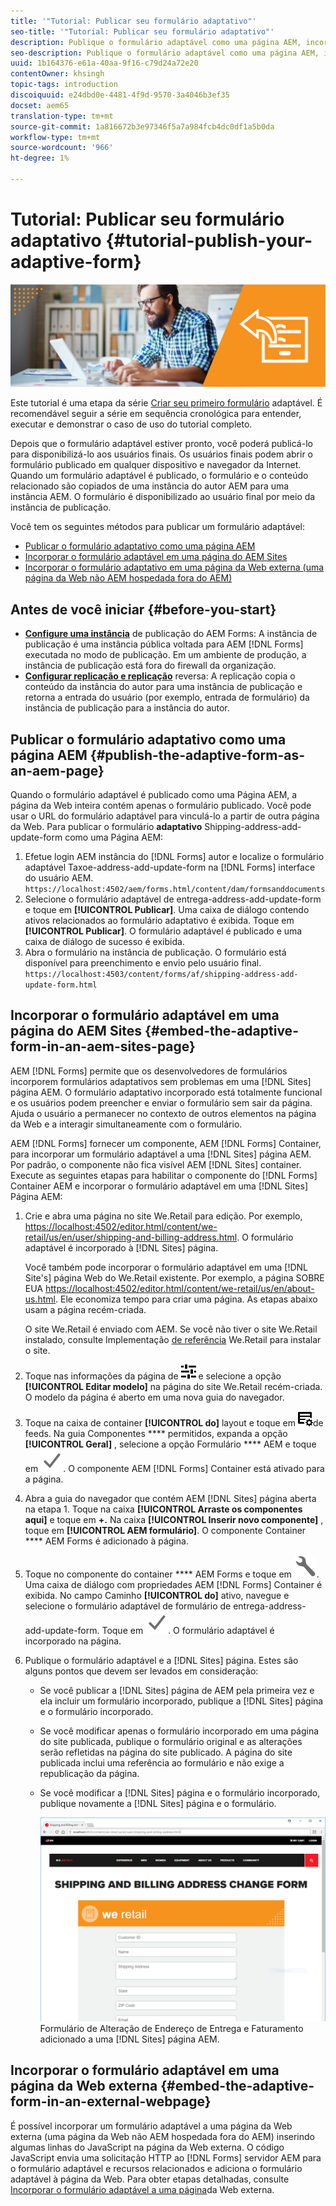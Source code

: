 ```yaml
---
title: '"Tutorial: Publicar seu formulário adaptativo"'
seo-title: '"Tutorial: Publicar seu formulário adaptativo"'
description: Publique o formulário adaptável como uma página AEM, incorpore-o a uma página do AEM Sites ou incorpore-o a uma página da Web externa
seo-description: Publique o formulário adaptável como uma página AEM, incorpore-o a uma página do AEM Sites ou incorpore-o a uma página da Web externa
uuid: 1b164376-e61a-40aa-9f16-c79d24a72e20
contentOwner: khsingh
topic-tags: introduction
discoiquuid: e24dbd0e-4481-4f9d-9570-3a4046b3ef35
docset: aem65
translation-type: tm+mt
source-git-commit: 1a816672b3e97346f5a7a984fcb4dc0df1a5b0da
workflow-type: tm+mt
source-wordcount: '966'
ht-degree: 1%

---
```



# Tutorial: Publicar seu formulário adaptativo {#tutorial-publish-your-adaptive-form}

![](do-not-localize/13-publish-your-adaptive-form-small.png)

Este tutorial é uma etapa da série [Criar seu primeiro formulário](https://helpx.adobe.com/experience-manager/6-3/forms/using/create-your-first-adaptive-form.html) adaptável. É recomendável seguir a série em sequência cronológica para entender, executar e demonstrar o caso de uso do tutorial completo.

Depois que o formulário adaptável estiver pronto, você poderá publicá-lo para disponibilizá-lo aos usuários finais. Os usuários finais podem abrir o formulário publicado em qualquer dispositivo e navegador da Internet. Quando um formulário adaptável é publicado, o formulário e o conteúdo relacionado são copiados de uma instância do autor AEM para uma instância AEM. O formulário é disponibilizado ao usuário final por meio da instância de publicação.

Você tem os seguintes métodos para publicar um formulário adaptável:

* [Publicar o formulário adaptativo como uma página AEM](../../forms/using/publish-your-adaptive-form.md#publish-the-adaptive-form-as-an-aem-page)
* [Incorporar o formulário adaptável em uma página do AEM Sites](#embed-the-adaptive-form-in-an-aem-sites-page)
* [Incorporar o formulário adaptativo em uma página da Web externa (uma página da Web não AEM hospedada fora do AEM)](../../forms/using/publish-your-adaptive-form.md)

## Antes de você iniciar {#before-you-start}

* **[Configure uma instância](https://helpx.adobe.com/experience-manager/6-3/forms/using/installing-configuring-aem-forms-osgi.html)** de publicação do AEM Forms: A instância de publicação é uma instância pública voltada para AEM [!DNL Forms] executada no modo de publicação. Em um ambiente de produção, a instância de publicação está fora do firewall da organização.
* **[Configurar replicação e replicação](https://helpx.adobe.com/experience-manager/6-3/help/sites-deploying/replication.html)** reversa: A replicação copia o conteúdo da instância do autor para uma instância de publicação e retorna a entrada do usuário (por exemplo, entrada de formulário) da instância de publicação para a instância do autor.

## Publicar o formulário adaptativo como uma página AEM {#publish-the-adaptive-form-as-an-aem-page}

Quando o formulário adaptável é publicado como uma Página AEM, a página da Web inteira contém apenas o formulário publicado. Você pode usar o URL do formulário adaptável para vinculá-lo a partir de outra página da Web. Para publicar o formulário **adaptativo** Shipping-address-add-update-form como uma Página AEM:

1. Efetue login AEM instância do [!DNL Forms] autor e localize o formulário adaptável Taxoe-address-add-update-form na [!DNL Forms] interface do usuário AEM.
   `https://localhost:4502/aem/forms.html/content/dam/formsanddocuments`
1. Selecione o formulário adaptável de entrega-address-add-update-form e toque em **[!UICONTROL Publicar]**. Uma caixa de diálogo contendo ativos relacionados ao formulário adaptativo é exibida. Toque em **[!UICONTROL Publicar]**. O formulário adaptável é publicado e uma caixa de diálogo de sucesso é exibida.
1. Abra o formulário na instância de publicação. O formulário está disponível para preenchimento e envio pelo usuário final.
   `https://localhost:4503/content/forms/af/shipping-address-add-update-form.html`

## Incorporar o formulário adaptável em uma página do AEM Sites {#embed-the-adaptive-form-in-an-aem-sites-page}

AEM [!DNL Forms] permite que os desenvolvedores de formulários incorporem formulários adaptativos sem problemas em uma [!DNL Sites] página AEM. O formulário adaptativo incorporado está totalmente funcional e os usuários podem preencher e enviar o formulário sem sair da página. Ajuda o usuário a permanecer no contexto de outros elementos na página da Web e a interagir simultaneamente com o formulário.

AEM [!DNL Forms] fornecer um componente, AEM [!DNL Forms] Container, para incorporar um formulário adaptável a uma [!DNL Sites] página AEM. Por padrão, o componente não fica visível AEM [!DNL Sites] container. Execute as seguintes etapas para habilitar o componente do [!DNL Forms] Container AEM e incorporar o formulário adaptável em uma [!DNL Sites] Página AEM:

1. Crie e abra uma página no site We.Retail para edição. Por exemplo, [https://localhost:4502/editor.html/content/we-retail/us/en/user/shipping-and-billing-address.html](https://localhost:4502/editor.html/content/we-retail/us/en/user/shipping-and-billing-address.html). O formulário adaptável é incorporado à [!DNL Sites] página.

   Você também pode incorporar o formulário adaptável em uma [!DNL Site's] página Web do We.Retail existente. Por exemplo, a página SOBRE EUA [https://localhost:4502/editor.html/content/we-retail/us/en/about-us.html](https://localhost:4502/editor.html/content/we-retail/us/en/about-us.html). Ele economiza tempo para criar uma página. As etapas abaixo usam a página recém-criada.

   O site We.Retail é enviado com AEM. Se você não tiver o site We.Retail instalado, consulte Implementação [de referência](https://helpx.adobe.com/experience-manager/6-3/help/sites-developing/we-retail.html) We.Retail para instalar o site.

1. Toque nas informações da página de ![propriedades](assets/properties.png) e selecione a opção **[!UICONTROL Editar modelo]** na página do site We.Retail recém-criada. O modelo da página é aberto em uma nova guia do navegador.
1. Toque na caixa de container **[!UICONTROL do]** layout e toque em ![gerenciamento](assets/feedmanagement.png)de feeds. Na guia Componentes **** permitidos, expanda a opção **[!UICONTROL Geral]** , selecione a opção Formulário **** AEM e toque em ![save_icon](assets/save_icon.svg). O componente AEM [!DNL Forms] Container está ativado para a página.

1. Abra a guia do navegador que contém AEM [!DNL Sites] página aberta na etapa 1. Toque na caixa **[!UICONTROL Arraste os componentes aqui]** e toque em **+.** Na caixa **[!UICONTROL Inserir novo componente]** , toque em **[!UICONTROL AEM formulário]**. O componente Container **** AEM Forms é adicionado à página.
1. Toque no componente do container **** AEM Forms e toque em ![configure-icon](assets/configure-icon.svg). Uma caixa de diálogo com propriedades AEM [!DNL Forms] Container é exibida. No campo Caminho **[!UICONTROL do]** ativo, navegue e selecione o formulário adaptável de formulário de entrega-address-add-update-form. Toque em ![save_icon](assets/save_icon.svg). O formulário adaptável é incorporado na página.
1. Publique o formulário adaptável e a [!DNL Sites] página. Estes são alguns pontos que devem ser levados em consideração:

   * Se você publicar a [!DNL Sites] página de AEM pela primeira vez e ela incluir um formulário incorporado, publique a [!DNL Sites] página e o formulário incorporado.
   * Se você modificar apenas o formulário incorporado em uma página do site publicada, publique o formulário original e as alterações serão refletidas na página do site publicado. A página do site publicada inclui uma referência ao formulário e não exige a republicação da página.
   * Se você modificar a [!DNL Sites] página e o formulário incorporado, publique novamente a [!DNL Sites] página e o formulário.

      ![embed-in-aem-sites](assets/embed-in-aem-sites.png)
   Formulário de Alteração de Endereço de Entrega e Faturamento adicionado a uma [!DNL Sites] página AEM.

## Incorporar o formulário adaptável em uma página da Web externa {#embed-the-adaptive-form-in-an-external-webpage}

É possível incorporar um formulário adaptável a uma página da Web externa (uma página da Web não AEM hospedada fora do AEM) inserindo algumas linhas do JavaScript na página da Web externa. O código JavaScript envia uma solicitação HTTP ao [!DNL Forms] servidor AEM para o formulário adaptável e recursos relacionados e adiciona o formulário adaptável à página da Web. Para obter etapas detalhadas, consulte [Incorporar o formulário adaptável a uma página](/help/forms/using/embed-adaptive-form-external-web-page.md)da Web externa.

